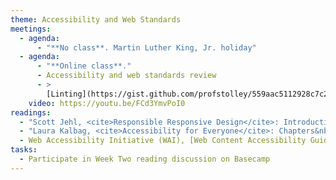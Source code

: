 ```yaml
---
theme: Accessibility and Web Standards
meetings:
  - agenda:
      - "**No class**. Martin Luther King, Jr. holiday"
  - agenda:
      - "**Online class**."
      - Accessibility and web standards review
      - >
        [Linting](https://gist.github.com/profstolley/559aac5112928c7c24c628c6305b70b8) HTML
    video: https://youtu.be/FCd3YmvPoI0
readings:
  - "Scott Jehl, <cite>Responsible Responsive Design</cite>: Introduction"
  - "Laura Kalbag, <cite>Accessibility for Everyone</cite>: Chapters&nbsp;4–5 & 7"
  - Web Accessibility Initiative (WAI), [Web Content Accessibility Guidelines (WCAG) Overview](https://www.w3.org/WAI/standards-guidelines/wcag/)
tasks:
  - Participate in Week Two reading discussion on Basecamp
---
```

